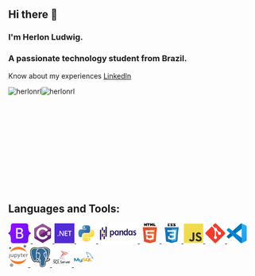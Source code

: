 
## Hi there 👋
### I'm Herlon Ludwig.
### A passionate technology student from Brazil.

Know about my experiences [LinkedIn](https://www.linkedin.com/in/herlonromualdoludwig1967/)
<br />
<div>
    <p>
        <img align="left" src="https://github-readme-stats.vercel.app/api?username=herlonrl&show_icons=true&include_all_commits&theme=dracula&locale=en" alt="herlonrl" />
    </p>
    <p>
        <img align="left" src="https://github-readme-stats.vercel.app/api/top-langs?username=herlonrl&show_icons=true&include_all_commits&theme=dracula&locale=en&layout=compact" alt="herlonrl" />
    </p>
    <br />
</div>

<br />
<br />
<br />
<br />
<br />
<br />
<br />
<br />
<br />
<br />
<br />

## Languages and Tools:

<p align="left">
    <a href="https://getbootstrap.com/" target="_blank">
        <img src="icons/bootstrap.svg" alt="Bootstrap" width="45" height="40" />
    </a>
    <a href="https://www.w3schools.com/cs/" target="_blank" rel="noreferrer"> 
        <img src="icons/csharp.svg" alt="C Sharp" width="40" height="40" /> 
    </a> 
    <a href="https://dotnet.microsoft.com/" target="_blank" rel="noreferrer"> 
        <img src="icons/dotnet.svg" alt="Dot Net" width="40" height="40" /> 
    </a> 
    <a href="https://www.python.org" target="_blank" rel="noreferrer"> 
        <img src="icons/python.svg" alt="Python" width="40" height="40" /> 
    </a> 
    <a href="https://pandas.pydata.org/" target="_blank" rel="noreferrer"> 
        <img src="icons/pandas.svg" alt="Pandas" width="80" height="40" /> 
    </a> 
    <a href="https://www.w3.org/html/" target="_blank" rel="noreferrer"> 
        <img src="icons/html5.svg" alt="HTML5" width="40" height="40" /> 
    </a>
    <a href="https://www.w3schools.com/css/" target="_blank" rel="noreferrer"> 
        <img src="icons/css3.svg" alt="CSS3" width="40" height="40" /> 
    </a> 
    <a href="https://developer.mozilla.org/en-US/docs/Web/JavaScript" target="_blank" rel="noreferrer"> 
        <img src="icons/javascript.svg" alt="JavaScript" width="40" height="40" /> 
    </a> 
    <a href="https://git-scm.com/" target="_blank" rel="noreferrer"> 
        <img src="icons/git.svg" alt="Git" width="40" height="40"/> 
    </a> 
    <a href="https://code.visualstudio.com/brand" target="_blank" rel="noreferrer"> 
        <img src="icons/vscode.png" alt="VSCode" width="40" height="40" /> 
    </a> 
    <a href="https://jupyter.org/" target="_blank" rel="noreferrer"> 
        <img src="icons/jupyter.png" alt="Jupyter" width="40" height="45" /> 
    </a> 
    <a href="https://www.postgresql.org" target="_blank" rel="noreferrer"> 
        <img src="icons/postgresql.png" alt="PostgreSQL" width="40" height="40" /> 
    </a> 
    <a href="https://www.microsoft.com/pt-br/sql-server" target="_blank" rel="noreferrer"> 
        <img src="icons/sql.svg" alt="SQLServer" width="40" height="40" /> 
    </a>
      <a href="https://www.mysql.com/" target="_blank" rel="noreferrer"> 
        <img src="icons/msql.svg" alt="MySQL" width="40" height="40" /> 
    </a>
</p>

